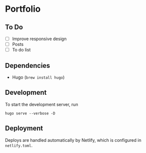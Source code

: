 # Portfolio

## To Do

- [ ] Improve responsive design
- [ ] Posts
- [ ] To do list

## Dependencies

- Hugo (`brew install hugo`)

## Development

To start the development server, run

```
hugo serve --verbose -D
```

## Deployment

Deploys are handled automatically by Netlify, which is configured in `netlify.toml`.
